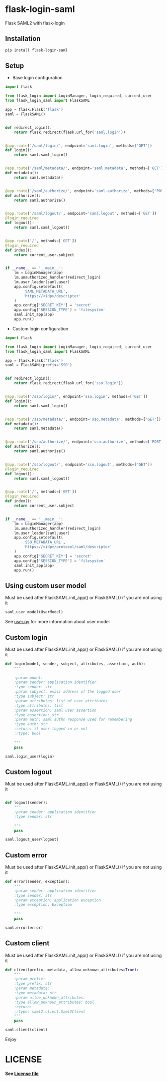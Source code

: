# flask-login-saml
Flask SAML2 with flask-login

## Installation

```bash
pip install flask-login-saml
```

## Setup

- Base login configuration

```python 
import flask

from flask_login import LoginManager, login_required, current_user
from flask_login_saml import FlaskSAML

app = flask.Flask('flask')
saml = FlaskSAML()


def redirect_login():
    return flask.redirect(flask.url_for('saml.login'))


@app.route('/saml/login/', endpoint='saml.login', methods=['GET'])
def login():
    return saml.saml_login()


@app.route('/saml/metadata/', endpoint='saml.metadata', methods=['GET'])
def metadata():
    return saml.metadata()


@app.route('/saml/authorize/', endpoint='saml.authorize', methods=['POST'])
def authorize():
    return saml.authorize()


@app.route('/saml/logout/', endpoint='saml.logout', methods=['GET'])
@login_required
def logout():
    return saml.saml_logout()


@app.route('/', methods=['GET'])
@login_required
def index():
    return current_user.subject


if __name__ == '__main__':
    lm = LoginManager(app)
    lm.unauthorized_handler(redirect_login)
    lm.user_loader(saml.user)
    app.config.setdefault(
        'SAML_METADATA_URL',
        'https://<idp>/descriptor'
    )
    app.config['SECRET_KEY'] = 'secret'
    app.config['SESSION_TYPE'] = 'filesystem'
    saml.init_app(app)
    app.run()

```

- Custom login configuration

```python
import flask

from flask_login import LoginManager, login_required, current_user
from flask_login_saml import FlaskSAML

app = flask.Flask('flask')
saml = FlaskSAML(prefix='SSO')


def redirect_login():
    return flask.redirect(flask.url_for('sso.login'))


@app.route('/sso/login/', endpoint='sso.login', methods=['GET'])
def login():
    return saml.saml_login()


@app.route('/sso/metadata/', endpoint='sso.metadata', methods=['GET'])
def metadata():
    return saml.metadata()


@app.route('/sso/authorize/', endpoint='sso.authorize', methods=['POST'])
def authorize():
    return saml.authorize()


@app.route('/sso/logout/', endpoint='sso.logout', methods=['GET'])
@login_required
def logout():
    return saml.saml_logout()


@app.route('/', methods=['GET'])
@login_required
def index():
    return current_user.subject


if __name__ == '__main__':
    lm = LoginManager(app)
    lm.unauthorized_handler(redirect_login)
    lm.user_loader(saml.user)
    app.config.setdefault(
        'SSO_METADATA_URL',
        'https://<idp>/protocol/saml/descriptor'
    )
    app.config['SECRET_KEY'] = 'secret'
    app.config['SESSION_TYPE'] = 'filesystem'
    saml.init_app(app)
    app.run()
```

## Using custom user model

Must be used after FlaskSAML.init_app() or FlaskSAML() if you are not using it

```python
saml.user_model(UserModel)
```

See [user.py](https://github.com/frederickney/flask-login-saml/blob/main/flask_login_saml/user.py) for more information about user model

## Custom login

Must be used after FlaskSAML.init_app() or FlaskSAML() if you are not using it

```python
def login(model, sender, subject, attributes, assertion, auth):
    """
    
    :param model:  
    :param sender: application identifier
    :type sender: str
    :param subject: email address of the logged user
    :type subject: str
    :param attributes: list of user attributes
    :type attributes: list
    :param assertion: saml user assertion
    :type assertion: str
    :param auth: saml authn response used for remembering
    :type auth: str
    :return: if user logged in or not
    :rtype: bool
    
    """
    pass

saml.login_user(login)
```

## Custom logout

Must be used after FlaskSAML.init_app() or FlaskSAML() if you are not using it

```python

def logout(sender):
    """
    :param sender: application identifier
    :type sender: str
    
    """
    pass

saml.logout_user(logout)
```

## Custom error

Must be used after FlaskSAML.init_app() or FlaskSAML() if you are not using it

```python
def error(sender, exception):
    """
    :param sender: application identifier
    :type sender: str
    :param exception: application exception
    :type exception: Exception
    
    """
    pass

saml.error(error)
```

## Custom client

Must be used after FlaskSAML.init_app() or FlaskSAML() if you are not using it

```python
def client(prefix, metadata, allow_unknown_attributes=True):
    """
    :param prefix:
    :type prefix: str
    :param metadata:
    :type metadata: str
    :param allow_unknown_attributes:
    :type allow_unknown_attributes: bool
    :return:
    :rtype: saml2.client.Saml2Client
    """
    pass

saml.client(client)
```

Enjoy

# LICENSE

#### See [License file](LICENSE)